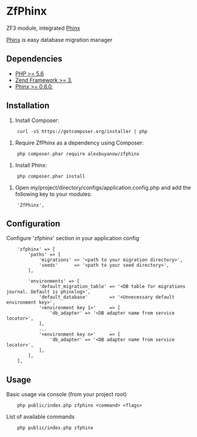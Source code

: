 # ZfPhinx

ZF3 module, integrated [Phinx](https://github.com/robmorgan/phinx)

[Phinx](https://phinx.org/) is easy database migration manager

## Dependencies

+ [PHP >= 5.6](https://php.net)
+ [Zend Framework >= 3](http://framework.zend.com/),
+ [Phinx >= 0.6.0](https://phinx.org/),

## Installation

1. Install Composer:

```
    curl -sS https://getcomposer.org/installer | php
```

1. Require ZfPhinx as a dependency using Composer:

```
    php composer.phar require alexbuyanow/zfphinx
```

1. Install Phinx:

```
    php composer.phar install
```

1. Open my/project/directory/configs/application.config.php and add the following key to your modules:

```
    'ZfPhinx',
```

## Configuration

Configure 'zfphinx' section in your application config

```
    'zfphinx' => [
        'paths' => [
            'migrations' => '<path to your migration directory>',
            'seeds'      => '<path to your seed directory>',
        ],
    
        'environments' => [
            'default_migration_table' => '<DB table for migrations journal. Default is phinxlog>',
            'default_database'        => '<Unnecessary default environment key>',
            '<environment key 1>'     => [
                'db_adapter' => '<DB adapter name from service locator>',
            ],
            ...
            '<environment key n>'     => [
                'db_adapter' => '<DB adapter name from service locator>',
            ],
        ],
    ],
```

## Usage

Basic usage via console (from your project root)

```
    php public/index.php zfphinx <command> <flags>
```

List of available commands
 
 ```
     php public/index.php zfphinx
 ```
